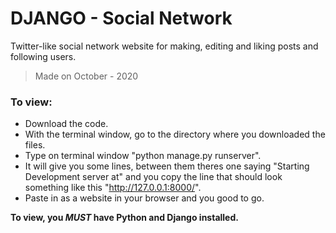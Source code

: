 # DJANGO - Social Network

Twitter-like social network website for making, editing and liking posts and following users.

> Made on October - 2020

### To view:
* Download the code. 
* With the terminal window, go to the directory where you downloaded the files.
* Type on terminal window "python manage.py runserver".
* It will give you some lines, between them theres one saying "Starting Development server at" and you copy the line that should look something like this "http://127.0.0.1:8000/".
* Paste in as a website in your browser and you good to go.

**To view, you _MUST_ have Python and Django installed.**

